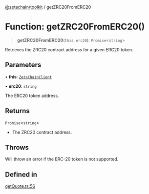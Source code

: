 [@zetachain/toolkit](toolkit/index.md) / getZRC20FromERC20

# Function: getZRC20FromERC20()

> **getZRC20FromERC20**(`this`, `erc20`): `Promise`\<`string`\>

Retrieves the ZRC20 contract address for a given ERC20 token.

## Parameters

• **this**: [`ZetaChainClient`](toolkit/Class.ZetaChainClient.md)

• **erc20**: `string`

The ERC20 token address.

## Returns

`Promise`\<`string`\>

- The ZRC20 contract address.

## Throws

Will throw an error if the ERC-20 token is not supported.

## Defined in

[getQuote.ts:56](https://github.com/zeta-chain/toolkit/blob/542ef856894da0ed38ef2a757d2c0d70c2bb020d/packages/client/src/getQuote.ts#L56)
